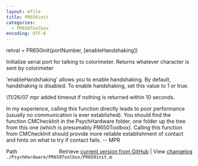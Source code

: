 ```yaml
---
layout: mfile
title: PR650init
categories:
  - PR650Toolbox
encoding: UTF-8
---
```


retval = PR650init(portNumber, [enableHandshaking])

Initialize serial port for talking to colorimeter.
Returns whatever character is sent by colorimeter

'enableHandshaking' allows you to enable handshaking.  By default,
handshaking is disabled.  To enable handshaking, set this value to 1 or
true.

\11/26/07    mpr   added timeout if nothing is returned within 10 seconds.

In my experience, calling this function directly leads to poor performance
(usually no communication is ever established).  You should find the function
CMCheckInit in the PsychHardware folder, one folder up the tree from this one
(which is presumably PR650Toolbox).  Calling this function from CMCheckInit
should provide more reliable establishment of contact and hints on what to
try if contact fails.  -- MPR


<div class="code_header" style="text-align:right;">
  <span style="float:left;">Path&nbsp;&nbsp;</span> <span class="counter">Retrieve <a href=
  "https://raw.github.com/Psychtoolbox-3/Psychtoolbox-3/beta/./PsychHardware/PR650Toolbox/PR650init.m">current version from GitHub</a> | View <a href=
  "https://github.com/Psychtoolbox-3/Psychtoolbox-3/commits/beta/./PsychHardware/PR650Toolbox/PR650init.m">changelog</a></span>
</div>
<div class="code">
  <code>./PsychHardware/PR650Toolbox/PR650init.m</code>
</div>

